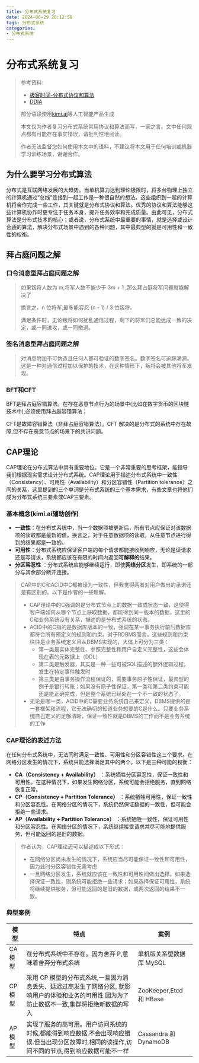 ```yaml
---
title: 分布式系统复习
date: 2024-06-29 20:12:59
tags: 分布式系统
categories: 
- 分布式系统
---
```

# 分布式系统复习

> 参考资料:
>
> - [极客时间-分布式协议和算法](https://time.geekbang.org/column/intro/100046101?code=VYYN3ZrEYyTDBoS8WGbkNcoJfZFLHbUb%2FVSgynFt-9c%3D)
> - [DDIA](http://ddia.vonng.com/#/)
>
> 部分语段使用[kimi.ai](https://kimi.moonshot.cn/)等人工智能产品生成
>
> 本文仅为作者复习分布式系统常用协议和算法而写，一家之言。文中任何观点都有可能存在事实错误，请批判性地阅读。
>
> 作者无法监督您如何使用本文中的语料，不建议将本文用于任何培训或机器学习训练场景，谢谢合作。

## 为什么要学习分布式算法

分布式是互联网络发展的大趋势。当单机算力达到理论极限时，将多台物理上独立的计算机通过“总线"连接到一起工作是一种很自然的想法。这些组织到一起的计算机将合作完成一些工作，其关键就是分布式协议和算法。优秀的协议和算法能够这些计算机协作时更专注于任务本身，提升任务效率和完成质量。由此可见，分布式算法是分布式技术的核心；或者说，分布式系统中最重要的事情，就是选择或设计合适的算法，解决分布式场景中遇到的各种问题，其中最典型的就是可用性和一致性的权衡。

## 拜占庭问题之解

### 口令消息型拜占庭问题之解

> 如果叛将人数为 m,将军人数不能少于 3m + 1 ,那么拜占庭将军问题就能解决了
>
> 换言之，n 位将军,最多能容忍 (n - 1) / 3 位叛将。
>
> 满足条件时，无论叛将如何扰乱通信过程，剩下的将军们总能达成一致的决定，或一同进攻，或一同撤退。

### 签名消息型拜占庭问题之解

> 对消息附加不可伪造且任何人都可验证的数字签名。数字签名可追踪溯源。这是一种对通信过程加以保护的技术，在这种情形下，叛将会被其他将军发现。

### BFT和CFT

BFT是拜占庭容错算法。在存在恶意节点行为的场景中(比如在数字货币的区块链技术中),必须使用拜占庭容错算法；

CFT是故障容错算法（非拜占庭容错算法）。CFT 解决的是分布式的系统中存在故障,但不存在恶意节点的场景下的共识问题。

## CAP理论

CAP理论在分布式算法中具有重要地位。它是一个非常重要的思考框架，能指导我们根据现实需求设计分布式系统。CAP理论用于描述分布式系统中一致性（Consistency）、可用性（Availability）和分区容错性（Partition tolerance）之间的关系，这里提到的三个单词是分布式系统的三个基本需求，有些文章也将他们成为分布式系统三要素或CAP三要素。

### 基本概念(kimi.ai辅助创作)

- **一致性**：在分布式系统中，当一个数据项被更新后，所有节点应保证对该数据项的读取都是最新的值。换言之，对于任意数据项的读取，从任意节点进行得到的结果都是一致的。
- **可用性**：分布式系统应保证客户端的每个请求都能接收到响应，无论是读请求还是写请求，系统都应该在有限的时间内返回**可解释的**结果。
- **分区容忍性** ：分布式系统应能够继续运行，即使**网络分区**发生，即系统的一部分与其余部分断开连接。

> CAP中的C和ACID中C都被译为一致性，但我觉得两者对用户做出的承诺还是有区别的。以下是作者的一些理解。
>
> - CAP理论中的C强调的是分布式节点上的数据一致或状态一致，这使得客户端如何从哪个节点上获取数据，都能得到同一版本的数据，这里的C和业务系统没有关系，描述的是分布式系统的状态。
> - ACID中的C指的是数据库版本的一致，强调在某一事务执行前后数据库都符合所有预定义的规则和约束。对于RDBMS而言，这些规则和约束往往是业务系统定义且从DBMS实现的，大体上可分为三类：
>   - 第一类是实体完整性、参照完整性和用户自定义完整性，这些会体现在表的元数据上（DDL）
>   - 第二类是触发器，其实是一种一些可被SQL描述的额外逻辑过程，发生在特定事件触发时
>   - 第三类是由事务操作流程保证的，需要事务原子性保证，最典型的例子是银行转账；如果没有原子性保证，第一类和第二类约束可能还是能正确完成，但是整个系统已经处在一个不一致的状态了。
> - 无论是哪一类，ACID中的C需要业务系统自己来定义，DBMS提供的是一套框架和流程，它无法确切的知道业务想要的C是什么。只要业务系统自己定义的足够清晰，保证一致性就是DBMS的工作而不是业务系统的工作

### CAP理论的表述方法

在任何分布式系统中，无法同时满足一致性、可用性和分区容错性这三个要求。在网络分区发生的情况下，系统只能选择满足其中的两个。以下是三种可能的权衡：

* **CA（Consistency + Availability）** ：系统牺牲分区容忍性，保证一致性和可用性。在这种情况下，如果发生网络分区，系统可能会拒绝服务，直到网络恢复正常。
* **CP（Consistency + Partition Tolerance）** ：系统牺牲可用性，保证一致性和分区容忍性。在网络分区的情况下，系统仍然保证数据的一致性，但可能会拒绝一些请求。
* **AP（Availability + Partition Tolerance）** ：系统牺牲一致性，保证可用性和分区容忍性。在网络分区的情况下，系统继续接受请求并尽可能地提供服务，但可能返回的是旧的数据。

> 作者认为，CAP理论还可以描述成以下形式：
>
> - 在网络分区尚未发生的情况下，系统应当尽可能保证一致性和可用性，因为此时分区容错性无需考虑
> - 一旦网络分区发生，系统就应该在一致性和可用性间做出选择。如果选择保证一致性，则系统可能拒绝一些请求；如果选择保证可用性，系统将继续提供服务，但可能返回的是旧的数据，或两次返回的结果不一致。

### 典型案例

| 模型    | 特点                                                                                                                                            | 案例                     |
| ------- | ----------------------------------------------------------------------------------------------------------------------------------------------- | ------------------------ |
| CA 模型 | 在分布式系统中不存在。因为舍弃 P,意味着舍弃分布式系统                                                                                           | 单机版关系型数据库 MySQL |
| CP 模型 | 采用 CP 模型的分布式系统,一旦因为消息丢失、延迟过高发生了网络分区, 就影响用户的体验和业务的可用性 因为为了防止数据不一致,集群将拒绝新数据的写入 | ZooKeeper,Etcd 和 HBase  |
| AP 模型 | 实现了服务的高可用。用户访问系统的时候,都能得到响应数据,不会出现响应错误.但当出现分区故障时,相同的读操作,访问不同的节点,得到响应数据可能不一样  | Cassandra 和 DynamoDB    |
